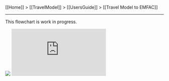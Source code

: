 [[Home]] > [[TravelModel]] > [[UsersGuide]] > [[Travel Model to EMFAC]]

***

This flowchart is work in progress. 

![](![](https://github.com/BayAreaMetro/travel-model-one/blob/master/model-files/scripts/emfac/emfac_flow_chart.drawio))
![](https://github.com/BayAreaMetro/travel-model-one/blob/master/model-files/scripts/emfac/emfac_flow_chart.xml)